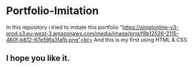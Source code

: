 # Portfolio-Imitation
In this repository i tried to imitate this portfolio "https://simplonline-v3-prod.s3.eu-west-3.amazonaws.com/media/image/png/f8b12526-2115-460f-b812-67e59fa3fafb.png"<br>
And this is my first using HTML & CSS<br>
## I hope you like it.
